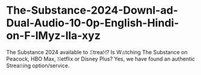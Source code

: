 # The-Substance-2024-Downl-ad-Dual-Audio-10-0p-English-Hindi-on-F-lMyz-lla-xyz
The Substance 2024 available to 𝚂trea𝙼? Is W𝚊tching The Substance on Peacock, HBO Max, 𝙽etflix or Disney Plus? Yes, we have found an authentic Strea𝚖ing option/service.

